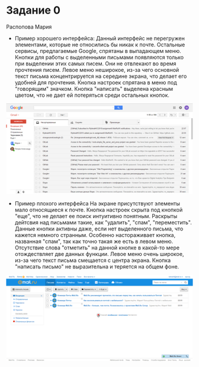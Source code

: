 # Задание 0

Распопова Мария

* Пример хорошего интерфейса:
	Данный интерфейс не перегружен элементами, которые не относились бы никак к почте. Остальные сервисы, предлагаемые Google, спрятаны в выпадающем меню. Кнопки для работы с выделенными письмами появляются только при выделении этих самых писем. Они не отвлекают во время прочтения писем. Левое меню неширокое, из-за чего основной текст письма концентрируется на середине экрана, что делает его удобней для прочтения. Кнопка настроек спрятана в меню под "говорящим" значком. Кнопка "написать" выделена красным цветом, что не дает ей потеряться среди остальных кнопок.

![Почтовый ящик от google](./gmail.png)


* Пример плохого интерфейса
	На экране присутствуют элементы мало относящиеся к почте. Кнопка настроек скрыта под кнопкой "еще", что не делает ее поиск интуитивно понятным. Раскрыты дейтсвия над письмами такие, как "удалить", "спам", "переместить". Данные кнопки активны даже, если нет выделенного письма, что кажется немного странным. Особенно настораживает кнопка, названная "спам", так как точно такая же есть в левом меню. Отсутствие слова "отметить" на данной кнопке в какой-то мере отождествляет две данных функции. Левое меню очень широкое, из-за чего текст письма смещается с центра экрана. Кнопка "написать письмо" не выразительна и теряется на общем фоне. 

![Почтовый ящик от mail](./mail.png)